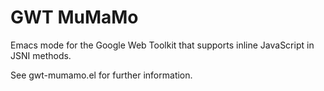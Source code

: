 GWT MuMaMo
==========

Emacs mode for the Google Web Toolkit that supports inline JavaScript in JSNI methods.

See gwt-mumamo.el for further information.
